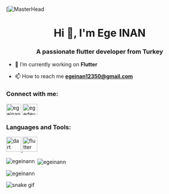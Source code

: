 [![MasterHead](https://img.freepik.com/free-vector/mobile-app-concept_52683-5157.jpg?t=st=1723069215~exp=1723072815~hmac=a906d1eb02c41530f8a0b7ce972e9411cd6abda254d284c2e7fc48e86ef32a6b&w=996)
<h1 align="center">Hi 👋, I'm Ege INAN</h1>
<h3 align="center">A passionate flutter developer from Turkey</h3>

- 🔭 I’m currently working on **Flutter**

- 📫 How to reach me **egeinan12350@gmail.com**

<h3 align="left">Connect with me:</h3>
<p align="left">
<a href="https://linkedin.com/in/egeinann" target="blank"><img align="center" src="https://raw.githubusercontent.com/rahuldkjain/github-profile-readme-generator/master/src/images/icons/Social/linked-in-alt.svg" alt="egeinann" height="30" width="40" /></a>
<a href="https://instagram.com/egedeveloper" target="blank"><img align="center" src="https://raw.githubusercontent.com/rahuldkjain/github-profile-readme-generator/master/src/images/icons/Social/instagram.svg" alt="egedeveloper" height="30" width="40" /></a>
</p>

<h3 align="left">Languages and Tools:</h3>
<p align="left"> <a href="https://dart.dev" target="_blank" rel="noreferrer"> <img src="https://www.vectorlogo.zone/logos/dartlang/dartlang-icon.svg" alt="dart" width="40" height="40"/> </a> <a href="https://flutter.dev" target="_blank" rel="noreferrer"> <img src="https://www.vectorlogo.zone/logos/flutterio/flutterio-icon.svg" alt="flutter" width="40" height="40"/> </a> </p>

<p><img align="left" src="https://github-readme-stats.vercel.app/api/top-langs?username=egeinann&show_icons=true&locale=en&layout=compact" alt="egeinann" /></p>

<p>&nbsp;<img align="center" src="https://github-readme-stats.vercel.app/api?username=egeinann&show_icons=true&locale=en" alt="egeinann" /></p>

<p><img align="center" src="https://github-readme-streak-stats.herokuapp.com/?user=egeinann&" alt="egeinann" /></p>



![snake gif](https://github.com/egeinann/egeinann/blob/output/github-contribution-grid-snake.gif)
